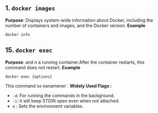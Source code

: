 ## 1. `docker images`

**Purpose**: Displays system-wide information about Docker, including the number of containers and images, and the Docker version. 
**Example**
```bash
docker info
```

## 15. `docker exec`
**Purpose**:  and n a running container.After the container restarts, this command does not restart.
**Example**  
```bash  
docker exec {options} 
```  
This command ss eanamener`.
**Widely Used Flags :** 
- `-d`: For running the commands in the background.
- `-i`: it will keep STDIN open even when not attached.
- `e` : Sets the environment variables.
<!--stackedit_data:
eyJoaXN0b3J5IjpbNTQ1OTA3MTU1LC04MTk5NzIxNDksLTYwOT
E2MjY3MCwtNzU5NTIxMDU4LC02Njk5MjA5MjAsMjQyMDUzNTMx
LC0xMzM4MDU5NzcsLTE5MTM1Mjg1MjMsLTgzOTI4MTMxNSw2Nj
czMjM3ODAsLTk4NTA2NzI5NiwxODgwNTIxMTM4LDEwMjIxNzUw
NTcsMTAxMzY1MjAyOSwxODIzNDA1NzUyLC01NTQ0ODU4NzUsMz
k5NzEzMTEyLC0xMTkyNzQxNDQ1LC04MTEyODg1NjksLTE0MDc2
MzI3MTNdfQ==
-->